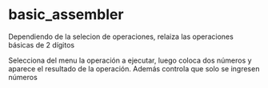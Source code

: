 # basic_assembler
Dependiendo de la selecion de operaciones, relaiza las operaciones básicas de 2 dígitos

Selecciona del menu la operación a ejecutar, luego coloca dos números y aparece el resultado de la operación. Además controla que solo se ingresen números
